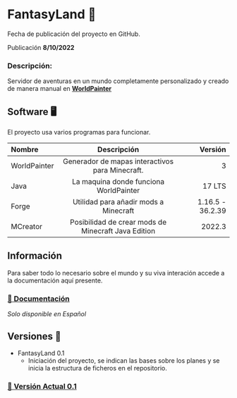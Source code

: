 # FantasyLand 🍄

Fecha de publicación del proyecto en GitHub.

Publicación **8/10/2022**

### Descripción:

Servidor de aventuras en un mundo completamente personalizado y creado de manera manual en [**WorldPainter**](https://www.worldpainter.net/)

## Software 🖥️

El proyecto usa varios programas para funcionar.

| Nombre | Descripción | Versión |
|:------------|:-------------:|-------------:|
| WorldPainter     |   Generador de mapas interactivos para Minecraft.    |        3|
| Java     |    La maquina donde funciona WorldPainter     |          17 LTS |
| Forge | Utilidad para añadir mods a Minecraft | 1.16.5 - 36.2.39 |
| MCreator | Posibilidad de crear mods de Minecraft Java Edition | 2022.3

## Información

Para saber todo lo necesario sobre el mundo y su viva interación accede a la documentación aquí presente.

### [🔗 Documentación](documentation/main.md)

*Solo disponible en Español*

## Versiones 💾

* FantasyLand 0.1
    *  Iniciación del proyecto, se indican las bases sobre los planes y se inicia la estructura de ficheros en el repositorio.

### [🔗 Versión Actual 0.1](versions/FantasyLand_0.1.md)

